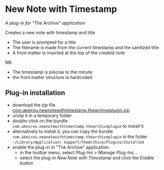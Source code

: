 # New Note with Timestamp
_A plug-in for "The Archive" application_

Creates a new note with timestamp and title
  - The user is prompted for a title
  - The filename is made from the current timestamp and the sanitized title
  - A front matter is inserted at the top of the created note

NB:
  - The timestamp is precise to the minute
  - the front matter structure is hardcoded



## Plug-in installation
- download the zip file [com.akeirou.newnotewithtimestamp.thearchiveplugin.zip](https://github.com/BrBorghi/new_note_with_timestamp/releases/download/V1.0.0/com.akeirou.newnotewithtimestamp.thearchiveplugin.zip)
- unzip it in a temporary folder
- double-click on the bundle `com.akeirou.newnotewithtimestamp.thearchiveplugin` to install it
- alternatively to install it, you can copy the bundle `com.akeirou.newnotewithtimestamp.thearchiveplugin` in the folder `~/Library/Application\ Support/TheArchive/Plugins/Installed`
- enable the plug-in in "The Archive" application:
  - in the toolbar menu, select _Plug-Ins > Manage Plug-Ins..._
  - select the plug-in _New Note with Timestamp_ and click the _Enable_ button
